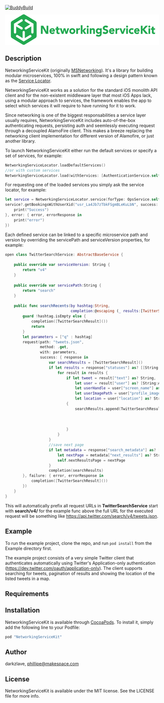 [![BuddyBuild](https://dashboard.buddybuild.com/api/statusImage?appID=58e4111d378b330001f0228e&branch=master&build=latest)](https://dashboard.buddybuild.com/apps/58e4111d378b330001f0228e/build/latest?branch=master)

<p align="center" >
  <img src="https://github.com/makingspace/NetworkingServiceKit/blob/master/NetworkingServiceKit/Assets/logo.png" alt="NetworkingServiceKit" title="NetworkingServiceKit" height ="100" width="525">
</p>


## Description

NetworkingServiceKit (originally [MSNetworking](https://github.com/makingspace/MSNetworking)). It's a library for building modular microservices, 100% in swift and following a design pattern known as the [Service Locator](https://msdn.microsoft.com/en-us/library/ff648968.aspx).

NetworkingServiceKit works as a solution for the standard iOS monolith API client and for the non-existent middleware layer that most iOS Apps lack, using a modular approach to services, the framework enables the app to select which services it will require to have running for it to work.

Since networking is one of the biggest responsabilities a service layer usually requires, NetworkingServiceKit includes auto-of-the-box authenticating requests, persisting auth and seemlessly executing request through a decoupled AlamoFire client. This makes a breeze replacing the networking client implementation for different version of Alamofire, or just another library.

To launch NetworkingServiceKit either run the default services or specify a set of services, for example:

```swift
NetworkingServiceLocator.loadDefaultServices()
//or with custom services
NetworkingServiceLocator.load(withServices: [AuthenticationService.self])

```
For requesting one of the loaded services you simply ask the service locator, for example:

```swift
let service = NetworkingServiceLocator.service(forType: OpsService.self)
service?.getBookingsWithUserXid("usr_La4Jb7zTbkFSgmBLeKuLbN", success: { response in
    print("Success")
}, error: { error, errorResponse in
    print("error")
})
```
Each defined service can be linked to a specific microservice path and version by overriding the servicePath and serviceVersion properties, for example:

```swift
open class TwitterSearchService: AbstractBaseService {
    
    public override var serviceVersion: String {
        return "v4"
    }
    
    public override var servicePath:String {
        return "search"
    }
    
    public func searchRecents(by hashtag:String,
                              completion:@escaping (_ results:[TwitterSearchResult])-> Void) {
        guard !hashtag.isEmpty else {
            completion([TwitterSearchResult]())
            return
        }
        let parameters = ["q" : hashtag]
        request(path: "tweets.json",
                method: .get,
                with: parameters,
                success: { response in
                    var searchResults = [TwitterSearchResult]()
                    if let results = response["statuses"] as? [[String:Any]] {
                        for result in results {
                            if let tweet = result["text"] as? String,
                                let user = result["user"] as? [String:Any],
                                let userHandle = user["screen_name"] as? String,
                                let userImagePath = user["profile_image_url_https"] as? String,
                                let location = user["location"] as? String
                            {
                                searchResults.append(TwitterSearchResult(tweet: tweet,
                                                                         user: TwitterUser(handle: userHandle,
                                                                                           imagePath:userImagePath,
                                                                                           location: location)))
                            }
                        }
                    }
                    //save next page
                    if let metadata = response["search_metadata"] as? [String:Any],
                        let nextPage = metadata["next_results"] as? String{
                        self.nextResultsPage = nextPage
                    }
                    completion(searchResults)
        }, failure: { error, errorResponse in
            completion([TwitterSearchResult]())
        })
    }
}
```
This will automatically prefix all request URLs in **TwitterSearchService** start with **search/v4/** for the example func above the full URL for the executed request will be something like https://api.twitter.com/search/v4/tweets.json.

## Example

To run the example project, clone the repo, and run `pod install` from the Example directory first. 

The example project consists of a very simple Twitter client that authenticates automatically using Twitter's Application-only authentication (https://dev.twitter.com/oauth/application-only). The client supports searching for tweets, pagination of results and showing the location of the listed tweets in a map.

## Requirements

## Installation

NetworkingServiceKit is available through [CocoaPods](http://cocoapods.org). To install
it, simply add the following line to your Podfile:

```ruby
pod "NetworkingServiceKit"
```

## Author

darkzlave, phillipe@makespace.com

## License

NetworkingServiceKit is available under the MIT license. See the LICENSE file for more info.
